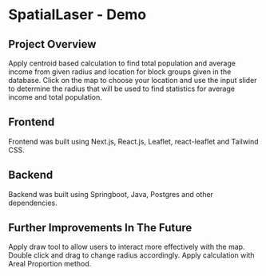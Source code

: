 # SpatialLaser - Demo
## Project Overview
Apply centroid based calculation to find total population and average income from given radius and location for block groups given in the database. Click on the map to choose your location and use the input slider to determine the radius that will be used to find statistics for average income and total population.  
## Frontend
Frontend was built using Next.js, React.js, Leaflet, react-leaflet and Tailwind CSS.
## Backend
Backend was built using Springboot, Java, Postgres and other dependencies. 

## Further Improvements In The Future
Apply draw tool to allow users to interact more effectively with the map. Double click and drag to change radius accordingly. Apply calculation with Areal Proportion method. 